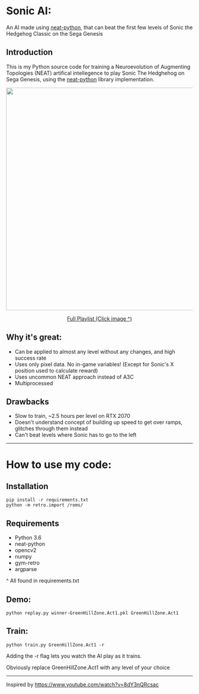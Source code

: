 # Sonic AI:
An AI made using [neat-python](https://github.com/CodeReclaimers/neat-python), that can beat the first few levels of Sonic the Hedgehog Classic on the Sega Genesis
## Introduction
This is my Python source code for training a Neuroevolution of Augmenting Topologies (NEAT) artifical intellegence to play Sonic The Hedghehog on Sega Genesis, using the [neat-python](https://github.com/CodeReclaimers/neat-python) library implementation.

<p align="center">
  <a href="https://www.youtube.com/watch?v=E0s2Cp9tJD8&list=PLjRTfz_QoVL82TWcXYOuzYuZ-KBN-ah8r&index=1"><img src="GreenHillZone.Act1.gif" width="600" />
  </a>
</p>
<p align="center">
  <a href="https://www.youtube.com/watch?v=E0s2Cp9tJD8&list=PLjRTfz_QoVL82TWcXYOuzYuZ-KBN-ah8r&index=1">Full Playlist (Click image ^)
  </a>
</p>

## Why it's great:
 * Can be applied to almost any level without any changes, and high success rate
 * Uses only pixel data. No in-game variables! (Except for Sonic's X position used to calculate reward)
 * Uses uncommon NEAT approach instead of A3C
 * Multiprocessed
## Drawbacks
 * Slow to train, ~2.5 hours per level on RTX 2070
 * Doesn't understand concept of building up speed to get over ramps, glitches through them instead
 * Can't beat levels where Sonic has to go to the left
 ***
# How to use my code:

## Installation
```
pip install -r requirements.txt
python -m retro.import /roms/
```

## Requirements
* Python 3.6
* neat-python
* opencv2
* numpy
* gym-retro
* argparse

^ All found in requirements.txt
## Demo:
```
python replay.py winner-GreenHillZone.Act1.pkl GreenHillZone.Act1
```
## Train:
```
python train.py GreenHillZone.Act1 -r
```
Adding the -r flag lets you watch the AI play as it trains.

Obviously replace GreenHillZone.Act1 with any level of your choice
***
Inspired by https://www.youtube.com/watch?v=8dY3nQRcsac
